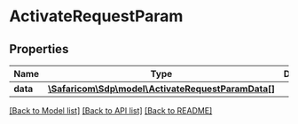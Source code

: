 # ActivateRequestParam

## Properties
Name | Type | Description | Notes
------------ | ------------- | ------------- | -------------
**data** | [**\Safaricom\Sdp\model\ActivateRequestParamData[]**](ActivateRequestParamData.md) |  | [optional] 

[[Back to Model list]](../README.md#documentation-for-models) [[Back to API list]](../README.md#documentation-for-api-endpoints) [[Back to README]](../README.md)


